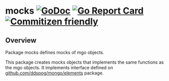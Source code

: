 # mocks [![GoDoc](https://godoc.org/github.com/ddspog/mongo/mocks?status.svg)](https://godoc.org/github.com/ddspog/mongo/mocks) [![Go Report Card](https://goreportcard.com/badge/github.com/ddspog/mongo/mocks)](https://goreportcard.com/report/github.com/ddspog/mongo/mocks) [![Commitizen friendly](https://img.shields.io/badge/commitizen-friendly-brightgreen.svg)](http://commitizen.github.io/cz-cli/)

## Overview

Package mocks defines mocks of mgo objects.

This package creates mocks objects that implements the same functions
as the mgo objects. It implements interface defined on
[github.com/ddspog/mongo/elements](https://github.com/ddspog/mongo/tree/master/elements) package.